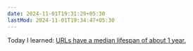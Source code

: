 ```yaml
---
date: 2024-11-01T19:31:29+05:30
lastMod: 2024-11-01T19:34:47+05:30
---
```


Today I learned: [URLs have a median lifespan of about 1 year.](https://ws-dl.blogspot.com/2024/09/2024-09-20-some-urls-are-immortal-most.html)
